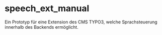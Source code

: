 # speech_ext_manual
Ein Prototyp für eine Extension des CMS TYPO3, welche Sprachsteuerung innerhalb des Backends ermöglicht.
